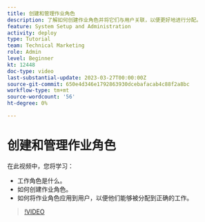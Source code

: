 ```yaml
---
title: 创建和管理作业角色
description: 了解如何创建作业角色并将它们与用户关联，以便更好地进行分配。
feature: System Setup and Administration
activity: deploy
type: Tutorial
team: Technical Marketing
role: Admin
level: Beginner
kt: 12448
doc-type: video
last-substantial-update: 2023-03-27T00:00:00Z
source-git-commit: 650e4d346e1792863930dcebafacab4c88f2a8bc
workflow-type: tm+mt
source-wordcount: '56'
ht-degree: 0%

---
```


# 创建和管理作业角色

在此视频中，您将学习：

* 工作角色是什么。
* 如何创建作业角色。
* 如何将作业角色应用到用户，以便他们能够被分配到正确的工作。

>[!VIDEO](https://video.tv.adobe.com/v/3416966/?quality=12&learn=on)

